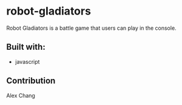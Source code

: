 # robot-gladiators

Robot Gladiators is a battle game that users can play in the console.

## Built with: 

* javascript

## Contribution

Alex Chang
